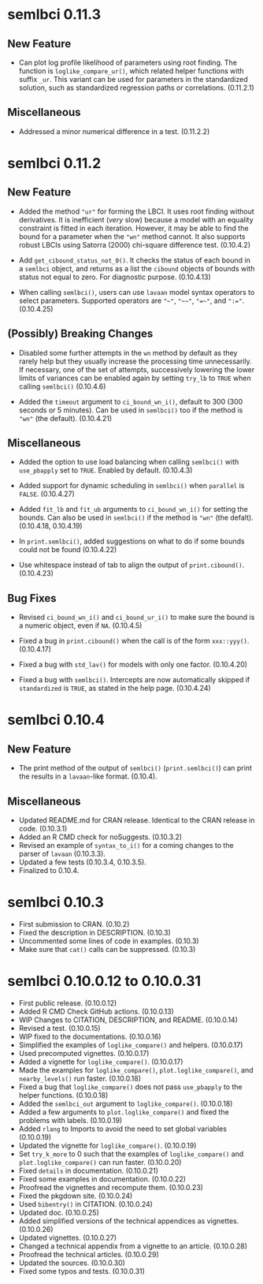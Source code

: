 # semlbci 0.11.3

## New Feature

- Can plot log profile likelihood of
  parameters using root finding. The
  function is `loglike_compare_ur()`,
  which related helper functions with
  suffix `_ur`. This variant can be used
  for parameters in the standardized
  solution, such as standardized
  regression paths or correlations.
  (0.11.2.1)

## Miscellaneous

- Addressed a minor numerical difference
  in a test. (0.11.2.2)

# semlbci 0.11.2

## New Feature

- Added the method `"ur"` for forming the
  LBCI. It uses root finding without
  derivatives. It is inefficient
  (*very* slow) because
  a model with an equality constraint is
  fitted in each iteration. However, it
  may be able to find the bound for a
  parameter when the `"wn"` method
  cannot. It also supports robust LBCIs
  using Satorra (2000) chi-square
  difference test. (0.10.4.2)

- Add `get_cibound_status_not_0()`. It
  checks the status of each bound in
  a `semlbci` object, and returns as
  a list the `cibound` objects of
  bounds with status not equal to zero.
  For diagnostic purpose. (0.10.4.13)

- When calling `semlbci()`, users can
  use `lavaan` model syntax operators to
  select parameters. Supported operators
  are `"~"`, `"~~"`, `"=~"`, and `":="`.
  (0.10.4.25)

## (Possibly) Breaking Changes

- Disabled some further attempts in
  the `wn` method by default
  as they rarely help but they usually
  increase
  the processing time unnecessarily.
  If necessary, one of the set of
  attempts, successively lowering the
  lower limits of variances can be
  enabled again by setting `try_lb`
  to `TRUE` when calling `semlbci()`
  (0.10.4.6)

- Added the `timeout` argument to
  `ci_bound_wn_i()`, default to 300
  (300 seconds or 5 minutes). Can be
  used in `semlbci()` too if the method
  is `"wn"` (the default).
  (0.10.4.21)

## Miscellaneous

- Added the option to use load balancing
  when calling `semlbci()` with
  `use_pbapply` set to `TRUE`. Enabled
  by default. (0.10.4.3)

- Added support for dynamic scheduling
  in `semlbci()` when `parallel` is
  `FALSE`. (0.10.4.27)

- Added `fit_lb` and `fit_ub` arguments
  to `ci_bound_wn_i()` for setting
  the bounds. Can also be used
  in `semlbci()` if the method is
  `"wn"` (the defalt).
  (0.10.4.18, 0.10.4.19)

- In `print.semlbci()`, added
  suggestions on what to do if some
  bounds could not be found (0.10.4.22)

- Use whitespace instead of tab to
  align the output of `print.cibound()`.
  (0.10.4.23)

## Bug Fixes

- Revised `ci_bound_wn_i()` and
  `ci_bound_ur_i()` to make
  sure the bound is a numeric object,
  even if `NA`. (0.10.4.5)

- Fixed a bug in `print.cibound()` when
  the call is of the form `xxx::yyy()`.
  (0.10.4.17)

- Fixed a bug with `std_lav()` for
  models with only one factor.
  (0.10.4.20)

- Fixed a bug with `semlbci()`.
  Intercepts are now automatically
  skipped if `standardized` is `TRUE`,
  as stated in the help page.
  (0.10.4.24)

# semlbci 0.10.4

## New Feature

- The print method of the output of
  `semlbci()` (`print.semlbci()`) can
  print the results in a `lavaan`-like
  format. (0.10.4).

## Miscellaneous

- Updated README.md for CRAN release. Identical
  to the CRAN release in code. (0.10.3.1)
- Added an R CMD check for noSuggests. (0.10.3.2)
- Revised an example of `syntax_to_i()`
  for a coming changes to the parser of
  `lavaan` (0.10.3.3).
- Updated a few tests (0.10.3.4, 0.10.3.5).
- Finalized to 0.10.4.

# semlbci 0.10.3

- First submission to CRAN. (0.10.2)
- Fixed the description in DESCRIPTION. (0.10.3)
- Uncommented some lines of code in examples. (0.10.3)
- Make sure that `cat()` calls can be suppressed. (0.10.3)

# semlbci 0.10.0.12 to 0.10.0.31

- First public release. (0.10.0.12)
- Added R CMD Check GitHub actions. (0.10.0.13)
- WIP Changes to CITATION, DESCRIPTION, and README. (0.10.0.14)
- Revised a test. (0.10.0.15)
- WIP fixed to the documentations. (0.10.0.16)
- Simplified the examples of `loglike_compare()` and helpers.  (0.10.0.17)
- Used precomputed vignettes. (0.10.0.17)
- Added a vignette for `loglike_compare()`. (0.10.0.17)
- Made the examples for `loglike_compare()`,
  `plot.loglike_compare()`, and `nearby_levels()` run faster. (0.10.0.18)
- Fixed a bug that `loglike_compare()` does not pass
  `use_pbapply` to the helper functions. (0.10.0.18)
- Added the `semlbci_out` argument to `loglike_compare()`. (0.10.0.18)
- Added a few arguments to `plot.loglike_compare()` and
  fixed the problems with labels. (0.10.0.19)
- Added `rlang` to Imports to avoid the need to set global
  variables (0.10.0.19)
- Updated the vignette for `loglike_compare()`. (0.10.0.19)
- Set `try_k_more` to 0 such that the examples of
  `loglike_compare()` and `plot.loglike_compare()` can run faster. (0.10.0.20)
- Fixed `details` in documentation. (0.10.0.21)
- Fixed some examples in documentation. (0.10.0.22)
- Proofread the vignettes and recompute them. (0.10.0.23)
- Fixed the pkgdown site. (0.10.0.24)
- Used `bibentry()` in CITATION. (0.10.0.24)
- Updated doc. (0.10.0.25)
- Added simplified versions of the technical appendices as vignettes. (0.10.0.26)
- Updated vignettes. (0.10.0.27)
- Changed a technical appendix from a vignette to an article. (0.10.0.28)
- Proofread the technical articles. (0.10.0.29)
- Updated the sources. (0.10.0.30)
- Fixed some typos and tests. (0.10.0.31)